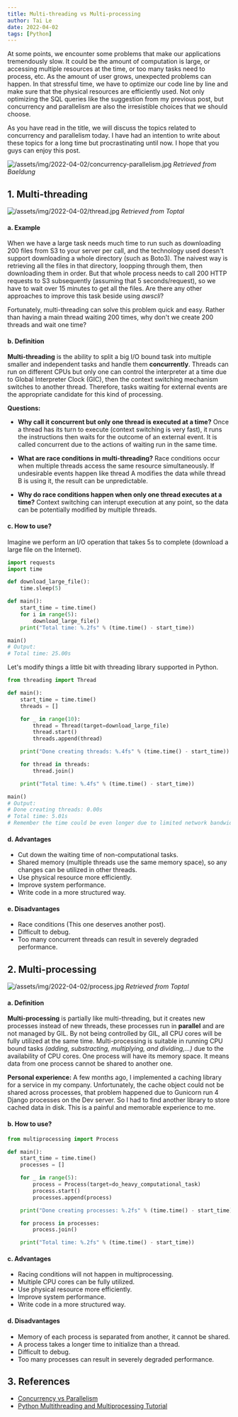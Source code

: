 ```yaml
---
title: Multi-threading vs Multi-processing
author: Tai Le
date: 2022-04-02
tags: [Python]
---
```


At some points, we encounter some problems that make our applications tremendously slow. It could be the amount of computation is large, or accessing multiple resources at the time, or too many tasks need to process, etc. As the amount of user grows, unexpected problems can happen. In that stressful time, we have to optimize our code line by line and make sure that the physical resources are efficiently used. Not only optimizing the SQL queries like the suggestion from my previous post, but concurrency and parallelism are also the irresistible choices that we should choose.

As you have read in the title, we will discuss the topics related to concurrency and parallelism today. I have had an intention to write about these topics for a long time but procrastinating until now. I hope that you guys can enjoy this post.

![/assets/img/2022-04-02/concurrency-parallelism.jpg](/assets/img/2022-04-02/concurrency-parallelism.jpg)
_Retrieved from Baeldung_

## 1. Multi-threading

![/assets/img/2022-04-02/thread.jpg](/assets/img/2022-04-02/thread.jpg)
_Retrieved from Toptal_

#### a. Example

When we have a large task needs much time to run such as downloading 200 files from S3 to your server per call, and the technology used doesn't support downloading a whole directory (such as Boto3). The naivest way is retrieving all the files in that directory, loopping through them, then downloading them in order. But that whole process needs to call 200 HTTP requests to S3 subsequently (assuming that 5 seconds/request), so we have to wait over 15 minutes to get all the files. Are there any other approaches to improve this task beside using _awscli_?

Fortunately, multi-threading can solve this problem quick and easy. Rather than having a main thread waiting 200 times, why don't we create 200 threads and wait one time?

#### b. Definition

**Multi-threading** is the ability to split a big I/O bound task into multiple smaller and independent tasks and handle them **concurrently**. Threads can run on different CPUs but only one can control the interpreter at a time due to Global Interpreter Clock (GIC), then the context switching mechanism switches to another thread. Therefore, tasks waiting for external events are the appropriate candidate for this kind of processing.

**Questions:**

- **Why call it concurrent but only one thread is executed at a time?** Once a thread has its turn to execute (context switching is very fast), it runs the instructions then waits for the outcome of an external event. It is called concurrent due to the actions of waiting run in the same time.

- **What are race conditions in multi-threading?** Race conditions occur when multiple threads access the same resource simultaneously. If undesirable events happen like thread A modifies the data while thread B is using it, the result can be unpredictable.

- **Why do race conditions happen when only one thread executes at a time?** Context switching can interupt execution at any point, so the data can be potentially modified by multiple threads.

#### c. How to use?

Imagine we perform an I/O operation that takes 5s to complete (download a large file on the Internet).

```python
import requests
import time

def download_large_file():
    time.sleep(5)

def main():
    start_time = time.time()
    for i in range(5):
        download_large_file()
    print("Total time: %.2fs" % (time.time() - start_time))

main()
# Output:
# Total time: 25.00s
```

Let's modify things a little bit with threading library supported in Python.

```python
from threading import Thread

def main():
    start_time = time.time()
    threads = []

    for _ in range(10):
        thread = Thread(target=download_large_file)
        thread.start()
        threads.append(thread)

    print("Done creating threads: %.4fs" % (time.time() - start_time))

    for thread in threads:
        thread.join()

    print("Total time: %.4fs" % (time.time() - start_time))

main()
# Output:
# Done creating threads: 0.00s
# Total time: 5.01s
# Remember the time could be even longer due to limited network bandwidth
```

#### d. Advantages

- Cut down the waiting time of non-computational tasks.
- Shared memory (multiple threads use the same memory space), so any changes can be utilized in other threads.
- Use physical resource more efficiently.
- Improve system performance.
- Write code in a more structured way.

#### e. Disadvantages

- Race conditions (This one deserves another post).
- Difficult to debug.
- Too many concurrent threads can result in severely degraded performance.

## 2. Multi-processing

![/assets/img/2022-04-02/process.jpg](/assets/img/2022-04-02/process.jpg)
_Retrieved from Toptal_

#### a. Definition

**Multi-processing** is partially like multi-threading, but it creates new processes instead of new threads, these processes run in **parallel** and are not managed by GIL. By not being controlled by GIL, all CPU cores will be fully utilized at the same time. Multi-processing is suitable in running CPU bound tasks _(adding, substracting, multiplying, and dividing,...)_ due to the availability of CPU cores. One process will have its memory space. It means data from one process cannot be shared to another one.

**Personal experience:** A few months ago, I implemented a caching library for a service in my company. Unfortunately, the cache object could not be shared across processes, that problem happened due to Gunicorn run 4 Django processes on the Dev server. So I had to find another library to store cached data in disk. This is a painful and memorable experience to me.

#### b. How to use?

```python
from multiprocessing import Process

def main():
    start_time = time.time()
    processes = []

    for _ in range(5):
        process = Process(target=do_heavy_computational_task)
        process.start()
        processes.append(process)

    print("Done creating processes: %.2fs" % (time.time() - start_time))

    for process in processes:
        process.join()

    print("Total time: %.2fs" % (time.time() - start_time))
```

#### c. Advantages

- Racing conditions will not happen in multiprocessing.
- Multiple CPU cores can be fully utilized.
- Use physical resource more efficiently.
- Improve system performance.
- Write code in a more structured way.

#### d. Disadvantages

- Memory of each process is separated from another, it cannot be shared.
- A process takes a longer time to initialize than a thread.
- Difficult to debug.
- Too many processes can result in severely degraded performance.

## 3. References

- [Concurrency vs Parallelism](https://www.baeldung.com/cs/concurrency-vs-parallelism)
- [Python Multithreading and Multiprocessing Tutorial](https://www.toptal.com/python/beginners-guide-to-concurrency-and-parallelism-in-python)
